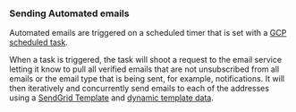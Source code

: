 ### Sending Automated emails

Automated emails are triggered on a scheduled timer that is set with a [GCP scheduled task](https://cloud.google.com/scheduler/docs/schedule-run-cron-job).

When a task is triggered, the task will shoot a request to the email service letting it know to pull all verified emails
that are not unsubscribed from all emails or the email type that is being sent, for example, notifications. It will then
iteratively and concurrently send emails to each of the addresses using a [SendGrid Template](https://docs.sendgrid.com/for-developers/sending-email/using-handlebars#handlebarjs-reference) and [dynamic template data](https://docs.sendgrid.com/ui/sending-email/how-to-send-an-email-with-dynamic-templates).
